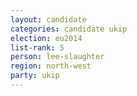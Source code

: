 ```yaml
---
layout: candidate
categories: candidate ukip
election: eu2014
list-rank: 5
person: lee-slaughter
region: north-west
party: ukip
---
```

